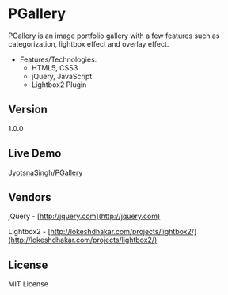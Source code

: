 # PGallery

PGallery is an image portfolio gallery with a few features such as categorization, lightbox effect and overlay effect.

* Features/Technologies: 
  * HTML5, CSS3 
  * jQuery, JavaScript
  * Lightbox2 Plugin


## Version
1.0.0

## Live Demo
 [JyotsnaSingh/PGallery](http://jyotsnasingh.com/projects/JavaScript/PGallery/)


## Vendors
jQuery - [http://jquery.com](http://jquery.com)  

Lightbox2 - [http://lokeshdhakar.com/projects/lightbox2/](http://lokeshdhakar.com/projects/lightbox2/)  


## License
MIT License
